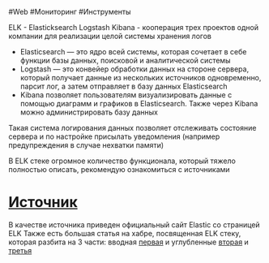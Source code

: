 #Web #Мониторинг #Инструменты 

ELK - Elasticksearch Logstash Kibana -  кооперация трех проектов одной компании для реализации целой системы хранения логов

 - Elasticsearch — это ядро всей системы, которая сочетает в себе функции базы данных, поисковой и аналитической системы
 - Logstash — это конвейер обработки данных на стороне сервера, который получает данные из нескольких источников одновременно, парсит лог, а затем отправляет в базу данных Elasticsearch
 - Kibana позволяет пользователям визуализировать данные с помощью диаграмм и графиков в Elasticsearch. Также через Kibana можно администрировать базу данных

Такая система логирования данных позволяет отслеживать состояние сервера и по настройке присылать уведомления (например предупреждения в случае нехватки памяти)

В ELK стеке огромное количество функционала, который тяжело полностью описать, рекомендую ознакомиться с источниками
# [Источник](https://www.elastic.co/elastic-stack)
В качестве источника приведен официальный сайт Elastic со страницей ELK
Также есть большая статья на хабре, посвященная ELK стеку, которая разбита на 3 части: вводная [первая](https://habr.com/ru/companies/tssolution/articles/480570/) и углубленные  [вторая](https://habr.com/ru/companies/tssolution/articles/481960/) и [третья](https://habr.com/ru/companies/tssolution/articles/482054/)